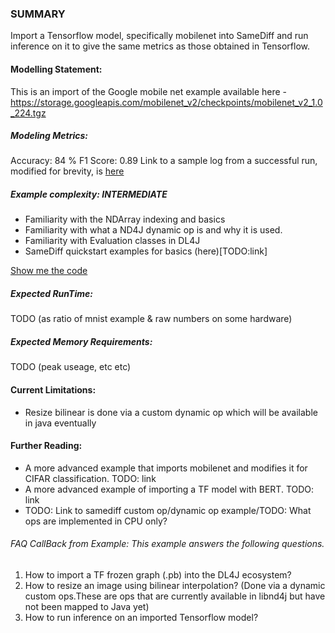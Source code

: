 ### SUMMARY
Import a Tensorflow model, specifically mobilenet into SameDiff and run inference on it to give the same metrics as those obtained in Tensorflow.

#### Modelling Statement:
This is an import of the Google mobile net example available here - https://storage.googleapis.com/mobilenet_v2/checkpoints/mobilenet_v2_1.0_224.tgz

##### Modeling Metrics:
Accuracy: 84 % 
F1 Score: 0.89
Link to a sample log from a successful run, modified for brevity, is [here](.BertInferenceExample.out)

##### Example complexity: **INTERMEDIATE**  

- Familiarity with the NDArray indexing and basics
- Familiarity with what a ND4J dynamic op is and why it is used.
- Familiarity with Evaluation classes in DL4J
- SameDiff quickstart examples for basics (here)[TODO:link]

[Show me the code](./ImportMobileNetExample.java)

##### Expected RunTime:
TODO (as ratio of mnist example & raw numbers on some hardware)

##### Expected Memory Requirements:
TODO (peak useage, etc etc)

#### Current Limitations:
* Resize bilinear is done via a custom dynamic op which will be available in java eventually

#### Further Reading:
* A more advanced example that imports mobilenet and modifies it for CIFAR classification. TODO: link
* A more advanced example of importing a TF model with BERT. TODO: link
* TODO: Link to samediff custom op/dynamic op example/TODO: What ops are implemented in CPU only?

###### FAQ CallBack from Example: This example answers the following questions.
1) How to import a TF frozen graph (.pb) into the DL4J ecosystem?
2) How to resize an image using bilinear interpolation? (Done via a dynamic custom ops.These are ops that are currently available in libnd4j but have not been mapped to Java yet)
3) How to run inference on an imported Tensorflow model?


